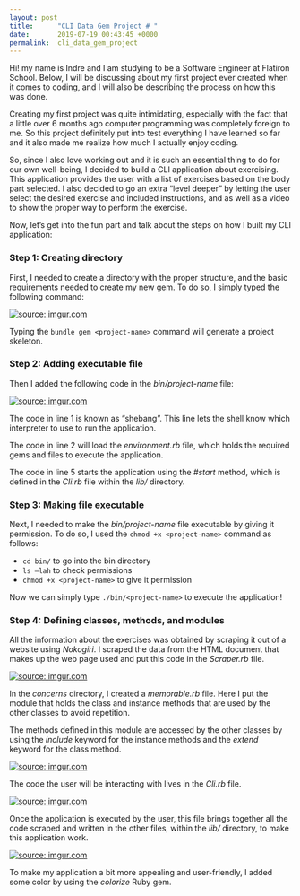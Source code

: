 ```yaml
---
layout: post
title:      "CLI Data Gem Project # "
date:       2019-07-19 00:43:45 +0000
permalink:  cli_data_gem_project
---
```


Hi! my name is Indre and I am studying to be a Software Engineer at Flatiron School. Below, I will be discussing about my first project ever created when it comes to coding, and I will also be describing the process on how this was done.

Creating my first project was quite intimidating, especially with the fact that a little over 6 months ago computer programming was completely foreign to me. So this project definitely put into test everything I have learned so far and it also made me realize how much I actually enjoy coding.

So, since I also love working out and it is such an essential thing to do for our own well-being, I decided to build a CLI application about exercising. This application provides the user with a list of exercises based on the body part selected. I also decided to go an extra “level deeper” by letting the user select the desired exercise and included instructions, and as well as a video to show the proper way to perform the exercise.

Now, let’s get into the fun part and talk about the steps on how I built my CLI application:

### **Step 1: Creating directory** ###

First, I needed to create a directory with the proper structure, and the basic requirements needed to create my new gem. To do so, I simply typed the following command:

<a href="https://imgur.com/MM9Y1tM"><img src="https://i.imgur.com/MM9Y1tM.png" title="source: imgur.com" /></a>

Typing the `bundle gem <project-name>` command will generate a project skeleton.

### **Step 2: Adding executable file** ###

Then I added the following code in the *bin/project-name* file:

<a href="https://imgur.com/fvX4LJ8"><img src="https://i.imgur.com/fvX4LJ8m.png?1" title="source: imgur.com" /></a>

The code in line 1 is known as “shebang”. This line lets the shell know which interpreter to use to run the application.

The code in line 2 will load the *environment.rb* file, which holds the required gems and files to execute the application.

The code in line 5 starts the application using the *#start* method, which is defined in the *Cli.rb* file within the *lib/* directory.

### **Step 3: Making file executable** ###

Next, I needed to make the *bin/project-name* file executable by giving it permission. To do so, I used the `chmod +x <project-name>` command as follows: 

* `cd bin/` to go into the bin directory 
* `ls –lah` to check permissions 
* `chmod +x <project-name>` to give it permission

Now we can simply type `./bin/<project-name>` to execute the application!

### **Step 4: Defining classes, methods, and modules** ###

All the information about the exercises was obtained by scraping it out of a website using *Nokogiri*. I scraped the data from the HTML document that makes up the web page used and put this code in the *Scraper.rb* file.

<a href="https://imgur.com/nrY4NTv"><img src="https://i.imgur.com/nrY4NTvl.png" title="source: imgur.com" /></a>

In the *concerns* directory, I created a *memorable.rb* file. Here I put the module that holds the class and instance methods that are used by the other classes to avoid repetition.

The methods defined in this module are accessed by the other classes by using the *include* keyword for the instance methods and the *extend* keyword for the class method.

<a href="https://imgur.com/177VKgO"><img src="https://i.imgur.com/177VKgOm.png" title="source: imgur.com" /></a>

The code the user will be interacting with lives in the *Cli.rb* file.

<a href="https://imgur.com/3Ym96Uv"><img src="https://i.imgur.com/3Ym96Uvl.png" title="source: imgur.com" /></a>

Once the application is executed by the user, this file brings together all the code scraped and written in the other files, within the *lib/* directory, to make this application work.

<a href="https://imgur.com/yiluIZY"><img src="https://i.imgur.com/yiluIZYl.png" title="source: imgur.com" /></a>

To make my application a bit more appealing and user-friendly, I added some color by using the *colorize* Ruby gem.
